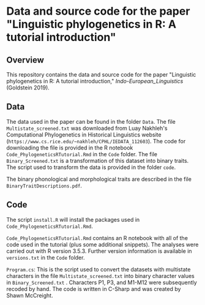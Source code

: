 # Data and source code for the paper "Linguistic phylogenetics in R: A tutorial introduction"


## Overview

This repository contains the data and source code for the paper "Linguistic phylogenetics in R: A tutorial introduction," _Indo-European_Linguistics_ (Goldstein 2019).

## Data

The data used in the paper can be found in the folder `Data`. The file `Multistate_screened.txt` was downloaded from Luay Nakhleh's Computational Phylogenetics in Historical Linguistics website  (`https://www.cs.rice.edu/~nakhleh/CPHL/IEDATA_112603`). The code for downloading the file is provided in the R notebook `Code_PhylogeneticsRTutorial.Rmd`  in the `Code` folder. The file `Binary_Screened.txt` is a transformation of this dataset into binary traits. The script used to transform the data is provided in the folder `code`.

The binary phonological and morphological traits are described in the file `BinaryTraitDescriptions.pdf`.

## Code

The script `install.R`  will install the packages used in `Code_PhylogeneticsRTutorial.Rmd`.

`Code_PhylogeneticsRTutorial.Rmd` contains an R notebook with all of the code used in the tutorial (plus some additional snippets). The analyses were carried out with R version 3.5.3. Further version information is available in `versions.txt` in the `Code` folder.

`Program.cs`: This is the script used to convert the datasets with multistate characters in the file `Multistate_screened.txt` into binary character values in  `Binary_Screened.txt` . Characters P1, P3, and M1-M12 were subsequently recoded by hand. The code is written in C-Sharp and was created by Shawn McCreight.


